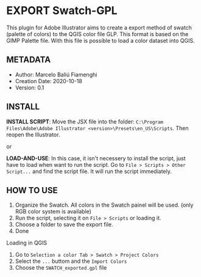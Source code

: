 # EXPORT Swatch-GPL

This plugin for Adobe Illustrator aims to create a export method of swatch (palette of colors) to the QGIS color file GLP. This format is based on the GIMP Palette file. With this file is possible to load a color dataset into QGIS.

## METADATA

* Author: Marcelo Baliú Fiamenghi
* Creation Date: 2020-10-18
* Version: 0.1

## INSTALL

**INSTALL SCRIPT**: Move the JSX file into the folder: `C:\Program Files\Adobe\Adobe Illustrator <version>\Presets\en_US\Scripts`. Then reopen the Illustrator.

or

**LOAD-AND-USE**: In this case, it isn't necessery to install the script, just have to load when want to run the script. Go to `File > Scripts > Other Script...` and find the script file. It will run the script immediately.

## HOW TO USE

1. Organize the Swatch. All colors in the Swatch painel will be used. (only RGB color system is available)
2. Run the script, selecting it on `File > Scripts` or loading it.
3. Choose a folder to save the export file.
4. Done

Loading in QGIS

1. Go to `Selection a color Tab > Swatch > Project Colors`
2. Select the `...` buttom and the `Import Colors`
3. Choose the `SWATCH_exported.gpl` file
